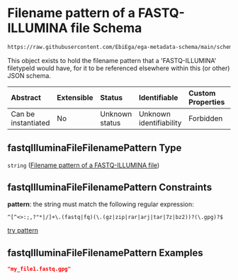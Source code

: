 # Filename pattern of a FASTQ-ILLUMINA file Schema

```txt
https://raw.githubusercontent.com/EbiEga/ega-metadata-schema/main/schemas/EGA.common-definitions.json#/$defs/fastqIlluminaFileFilenamePattern
```

This object exists to hold the filename pattern that a 'FASTQ-ILLUMINA' filetypeId would have, for it to be referenced elsewhere within this (or other) JSON schema.

| Abstract            | Extensible | Status         | Identifiable            | Custom Properties | Additional Properties | Access Restrictions | Defined In                                                                                           |
| :------------------ | :--------- | :------------- | :---------------------- | :---------------- | :-------------------- | :------------------ | :--------------------------------------------------------------------------------------------------- |
| Can be instantiated | No         | Unknown status | Unknown identifiability | Forbidden         | Allowed               | none                | [EGA.common-definitions.json\*](../../../schemas/EGA.common-definitions.json "open original schema") |

## fastqIlluminaFileFilenamePattern Type

`string` ([Filename pattern of a FASTQ-ILLUMINA file](ega-4-defs-filename-pattern-of-a-fastq-illumina-file.md))

## fastqIlluminaFileFilenamePattern Constraints

**pattern**: the string must match the following regular expression:&#x20;

```regexp
^[^<>:;,?"*|/]+\.(fastq|fq)(\.(gz|zip|rar|arj|tar|7z|bz2))?(\.gpg)?$
```

[try pattern](https://regexr.com/?expression=%5E%5B%5E%3C%3E%3A%3B%2C%3F%22*%7C%2F%5D%2B%5C.\(fastq%7Cfq\)\(%5C.\(gz%7Czip%7Crar%7Carj%7Ctar%7C7z%7Cbz2\)\)%3F\(%5C.gpg\)%3F%24 "try regular expression with regexr.com")

## fastqIlluminaFileFilenamePattern Examples

```json
"my_file1.fastq.gpg"
```
